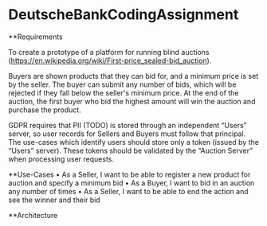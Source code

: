 # DeutscheBankCodingAssignment
**Requirements

To create a prototype of a platform for running blind auctions (https://en.wikipedia.org/wiki/First-price_sealed-bid_auction).

Buyers are shown products that they can bid for, and a minimum price is set by the seller. The buyer can submit any number of bids, which will be rejected if they fall below the seller's minimum price.  At the end of the auction, the first buyer who bid the highest amount will win the auction and purchase the product. 

GDPR requires that PII (TODO) is stored through an independent “Users” server, so user records for Sellers and Buyers must follow that principal. The use-cases which identify users should store only a token (issued by the “Users” server). These tokens should be validated by the “Auction Server” when processing user requests.

**Use-Cases
•	As a Seller, I want to be able to register a new product for auction and specify a minimum bid
•	As a Buyer, I want to bid in an auction any number of times
•	As a Seller, I want to be able to end the action and see the winner and their bid

**Architecture



